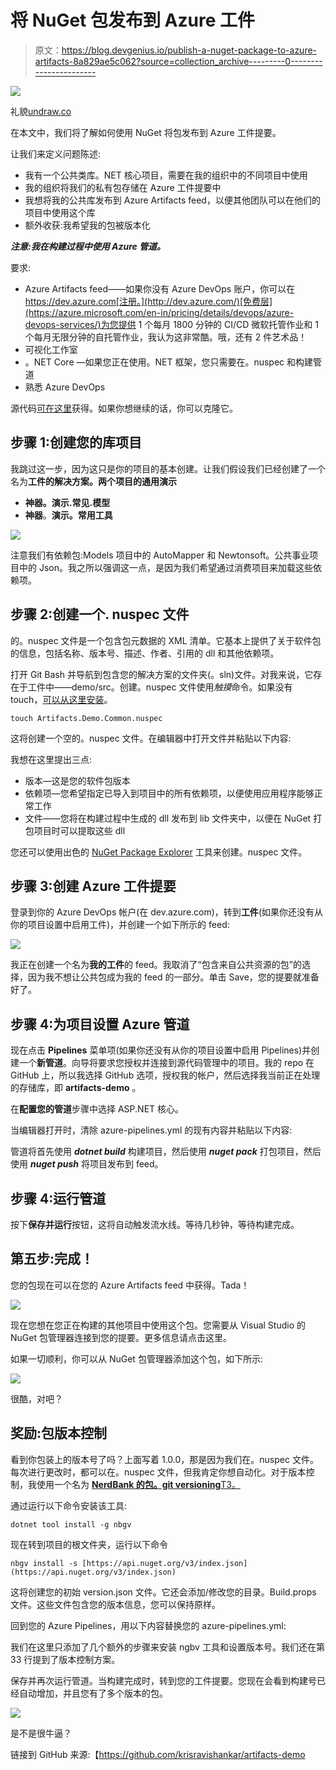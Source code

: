 # 将 NuGet 包发布到 Azure 工件

> 原文：<https://blog.devgenius.io/publish-a-nuget-package-to-azure-artifacts-8a829ae5c062?source=collection_archive---------0----------------------->

![](img/57f087dc77a88d362f035f10adae1393.png)

礼貌[undraw.co](https://undraw.co/)

在本文中，我们将了解如何使用 NuGet 将包发布到 Azure 工件提要。

让我们来定义问题陈述:

*   我有一个公共类库。NET 核心项目，需要在我的组织中的不同项目中使用
*   我的组织将我们的私有包存储在 Azure 工件提要中
*   我想将我的公共库发布到 Azure Artifacts feed，以便其他团队可以在他们的项目中使用这个库
*   额外收获:我希望我的包被版本化

***注意:我在构建过程中使用 Azure 管道。***

要求:

*   Azure Artifacts feed——如果你没有 Azure DevOps 账户，你可以在 https://dev.azure.com[注册。](http://dev.azure.com/)[免费层](https://azure.microsoft.com/en-in/pricing/details/devops/azure-devops-services/)为您提供 1 个每月 1800 分钟的 CI/CD 微软托管作业和 1 个每月无限分钟的自托管作业，我认为这非常酷。哦，还有 2 件艺术品！
*   可视化工作室
*   。NET Core —如果您正在使用。NET 框架，您只需要在。nuspec 和构建管道
*   熟悉 Azure DevOps

源代码[可在这里](https://github.com/krisravishankar/artifacts-demo)获得。如果你想继续的话，你可以克隆它。

## 步骤 1:创建您的库项目

我跳过这一步，因为这只是你的项目的基本创建。让我们假设我们已经创建了一个名为**工件的解决方案。两个项目的通用演示**

*   **神器。演示.常见.模型**
*   **神器**。**演示。常用工具**

![](img/a62f6dda9df2b1d65615b1df2405a154.png)

注意我们有依赖包:Models 项目中的 AutoMapper 和 Newtonsoft。公共事业项目中的 Json。我之所以强调这一点，是因为我们希望通过消费项目来加载这些依赖项。

## 步骤 2:创建一个. nuspec 文件

的。nuspec 文件是一个包含包元数据的 XML 清单。它基本上提供了关于软件包的信息，包括名称、版本号、描述、作者、引用的 dll 和其他依赖项。

打开 Git Bash 并导航到包含您的解决方案的文件夹(。sln)文件。对我来说，它存在于工件中——demo/src。创建。nuspec 文件使用*触摸*命令。如果没有 touch，[可以从这里安装](https://www.npmjs.com/package/touch-for-windows)。

```
touch Artifacts.Demo.Common.nuspec
```

这将创建一个空的。nuspec 文件。在编辑器中打开文件并粘贴以下内容:

我想在这里提出三点:

*   版本—这是您的软件包版本
*   依赖项—您希望指定已导入到项目中的所有依赖项，以便使用应用程序能够正常工作
*   文件——您将在构建过程中生成的 dll 发布到 lib 文件夹中，以便在 NuGet 打包项目时可以提取这些 dll

您还可以使用出色的 [NuGet Package Explorer](https://github.com/NuGetPackageExplorer/NuGetPackageExplorer) 工具来创建。nuspec 文件。

## 步骤 3:创建 Azure 工件提要

登录到你的 Azure DevOps 帐户(在 dev.azure.com)，转到**工件**(如果你还没有从你的项目设置中启用工件)，并创建一个如下所示的 feed:

![](img/b4c4ad73add7e34f128079193f009fb8.png)

我正在创建一个名为**我的工件**的 feed。我取消了“包含来自公共资源的包”的选择，因为我不想让公共包成为我的 feed 的一部分。单击 Save，您的提要就准备好了。

## 步骤 4:为项目设置 Azure 管道

现在点击 **Pipelines** 菜单项(如果你还没有从你的项目设置中启用 Pipelines)并创建一个**新管道**。向导将要求您授权并连接到源代码管理中的项目。我的 repo 在 GitHub 上，所以我选择 GitHub 选项，授权我的帐户，然后选择我当前正在处理的存储库，即 **artifacts-demo** 。

在**配置您的管道**步骤中选择 ASP.NET 核心。

当编辑器打开时，清除 azure-pipelines.yml 的现有内容并粘贴以下内容:

管道将首先使用 ***dotnet build*** 构建项目，然后使用 ***nuget pack*** 打包项目，然后使用 ***nuget push*** 将项目发布到 feed。

## 步骤 4:运行管道

按下**保存并运行**按钮，这将自动触发流水线。等待几秒钟，等待构建完成。

## 第五步:完成！

您的包现在可以在您的 Azure Artifacts feed 中获得。Tada！

![](img/2bbfba0f872767604a5a064ca283e53d.png)

现在您想在您正在构建的其他项目中使用这个包。您需要从 Visual Studio 的 NuGet 包管理器连接到您的提要。更多信息请点击这里。

如果一切顺利，你可以从 NuGet 包管理器添加这个包，如下所示:

![](img/9dd3707c17466c643725c0c31ec2acec.png)

很酷，对吧？

## 奖励:包版本控制

看到你包装上的版本号了吗？上面写着 1.0.0，那是因为我们在。nuspec 文件。每次进行更改时，都可以在。nuspec 文件，但我肯定你想自动化。对于版本控制，我使用一个名为 [**NerdBank 的包。git versioning**T3。](https://github.com/dotnet/Nerdbank.GitVersioning)

通过运行以下命令安装该工具:

```
dotnet tool install -g nbgv
```

现在转到项目的根文件夹，运行以下命令

```
nbgv install -s [https://api.nuget.org/v3/index.json](https://api.nuget.org/v3/index.json)
```

这将创建您的初始 version.json 文件。它还会添加/修改您的目录。Build.props 文件。这些文件包含您的版本信息，您可以保持原样。

回到您的 Azure Pipelines，用以下内容替换您的 azure-pipelines.yml:

我们在这里只添加了几个额外的步骤来安装 ngbv 工具和设置版本号。我们还在第 33 行提到了版本控制方案。

保存并再次运行管道。当构建完成时，转到您的工件提要。您现在会看到构建号已经自动增加，并且您有了多个版本的包。

![](img/1da3eaffc5345d098a38ee114985afa4.png)

是不是很牛逼？

链接到 GitHub 来源:【https://github.com/krisravishankar/artifacts-demo 